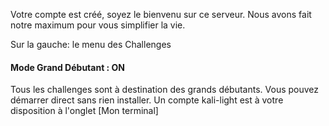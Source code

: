 Votre compte est créé, soyez le bienvenu sur ce serveur.
Nous avons fait notre maximum pour vous simplifier la vie.

Sur la gauche: le menu des Challenges 




#### Mode Grand Débutant : ON
Tous les challenges sont à destination des grands débutants. Vous pouvez démarrer direct sans rien installer. Un compte kali-light est à votre disposition à l'onglet [Mon terminal]



